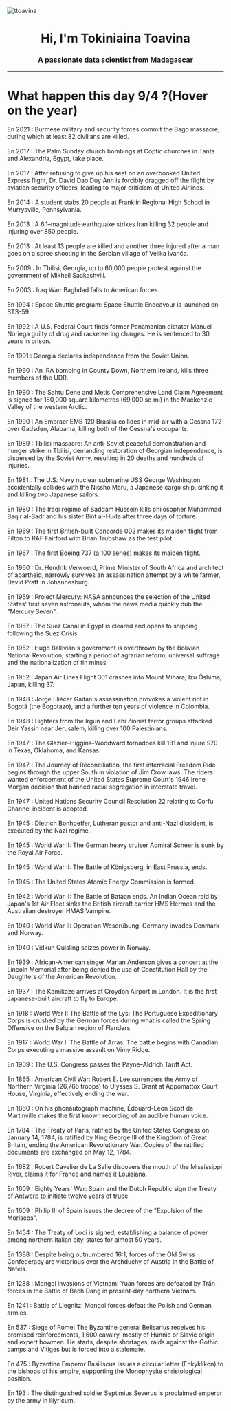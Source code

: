 
<p align="left"> <img src="https://komarev.com/ghpvc/?username=ttoavina&label=Profile%20views&color=0e75b6&style=flat" alt="ttoavina" /> </p>
<h1 align="center">Hi, I'm Tokiniaina Toavina</h1>
<h3 align="center">A passionate data scientist from Madagascar</h3>
    
<hr/>
<h1> What happen this day 9/4 ?(Hover on the year)</h1>

En 2021 : Burmese military and security forces commit the Bago massacre, during which at least 82 civilians are killed.
<br/><br/>
En 2017 : The Palm Sunday church bombings at Coptic churches in Tanta and Alexandria, Egypt, take place.
<br/><br/>
En 2017 : After refusing to give up his seat on an overbooked United Express flight, Dr. David Dao Duy Anh is forcibly dragged off the flight by aviation security officers, leading to major criticism of United Airlines.
<br/><br/>
En 2014 : A student stabs 20 people at Franklin Regional High School in Murrysville, Pennsylvania.
<br/><br/>
En 2013 : A 6.1–magnitude earthquake strikes Iran killing 32 people and injuring over 850 people.
<br/><br/>
En 2013 : At least 13 people are killed and another three injured after a man goes on a spree shooting in the Serbian village of Velika Ivanča.
<br/><br/>
En 2009 : In Tbilisi, Georgia, up to 60,000 people protest against the government of Mikheil Saakashvili.
<br/><br/>
En 2003 : Iraq War: Baghdad falls to American forces.
<br/><br/>
En 1994 : Space Shuttle program: Space Shuttle Endeavour is launched on STS-59.
<br/><br/>
En 1992 : A U.S. Federal Court finds former Panamanian dictator Manuel Noriega guilty of drug and racketeering charges. He is sentenced to 30 years in prison.
<br/><br/>
En 1991 : Georgia declares independence from the Soviet Union.
<br/><br/>
En 1990 : An IRA bombing in County Down, Northern Ireland, kills three members of the UDR.
<br/><br/>
En 1990 : The Sahtu Dene and Metis Comprehensive Land Claim Agreement is signed for 180,000 square kilometres (69,000 sq mi) in the Mackenzie Valley of the western Arctic.
<br/><br/>
En 1990 : An Embraer EMB 120 Brasilia collides in mid-air with a Cessna 172 over Gadsden, Alabama, killing both of the Cessna's occupants.
<br/><br/>
En 1989 : Tbilisi massacre: An anti-Soviet peaceful demonstration and hunger strike in Tbilisi, demanding restoration of Georgian independence, is dispersed by the Soviet Army, resulting in 20 deaths and hundreds of injuries.
<br/><br/>
En 1981 : The U.S. Navy nuclear submarine USS George Washington accidentally collides with the Nissho Maru, a Japanese cargo ship, sinking it and killing two Japanese sailors.
<br/><br/>
En 1980 : The Iraqi regime of Saddam Hussein kills philosopher Muhammad Baqir al-Sadr and his sister Bint al-Huda after three days of torture.
<br/><br/>
En 1969 : The first British-built Concorde 002 makes its maiden flight from Filton to RAF Fairford with Brian Trubshaw as the test pilot.
<br/><br/>
En 1967 : The first Boeing 737 (a 100 series) makes its maiden flight.
<br/><br/>
En 1960 : Dr. Hendrik Verwoerd, Prime Minister of South Africa and architect of apartheid, narrowly survives an assassination attempt by a white farmer, David Pratt in Johannesburg.
<br/><br/>
En 1959 : Project Mercury: NASA announces the selection of the United States' first seven astronauts, whom the news media quickly dub the "Mercury Seven".
<br/><br/>
En 1957 : The Suez Canal in Egypt is cleared and opens to shipping following the Suez Crisis.
<br/><br/>
En 1952 : Hugo Ballivián's government is overthrown by the Bolivian National Revolution, starting a period of agrarian reform, universal suffrage and the nationalization of tin mines
<br/><br/>
En 1952 : Japan Air Lines Flight 301 crashes into Mount Mihara, Izu Ōshima, Japan, killing 37.
<br/><br/>
En 1948 : Jorge Eliécer Gaitán's assassination provokes a violent riot in Bogotá (the Bogotazo), and a further ten years of violence in Colombia.
<br/><br/>
En 1948 : Fighters from the Irgun and Lehi Zionist terror groups attacked Deir Yassin near Jerusalem, killing over 100 Palestinians.
<br/><br/>
En 1947 : The Glazier–Higgins–Woodward tornadoes kill 181 and injure 970 in Texas, Oklahoma, and Kansas.
<br/><br/>
En 1947 : The Journey of Reconciliation, the first interracial Freedom Ride begins through the upper South in violation of Jim Crow laws. The riders wanted enforcement of the United States Supreme Court's 1946 Irene Morgan decision that banned racial segregation in interstate travel.
<br/><br/>
En 1947 : United Nations Security Council Resolution 22 relating to Corfu Channel incident is adopted.
<br/><br/>
En 1945 : Dietrich Bonhoeffer, Lutheran pastor and anti-Nazi dissident, is executed by the Nazi regime.
<br/><br/>
En 1945 : World War II: The German heavy cruiser Admiral Scheer is sunk by the Royal Air Force.
<br/><br/>
En 1945 : World War II: The Battle of Königsberg, in East Prussia, ends.
<br/><br/>
En 1945 : The United States Atomic Energy Commission is formed.
<br/><br/>
En 1942 : World War II: The Battle of Bataan ends. An Indian Ocean raid by Japan's 1st Air Fleet sinks the British aircraft carrier HMS Hermes and the Australian destroyer HMAS Vampire.
<br/><br/>
En 1940 : World War II: Operation Weserübung: Germany invades Denmark and Norway.
<br/><br/>
En 1940 : Vidkun Quisling seizes power in Norway.
<br/><br/>
En 1939 : African-American singer Marian Anderson gives a concert at the Lincoln Memorial after being denied the use of Constitution Hall by the Daughters of the American Revolution.
<br/><br/>
En 1937 : The Kamikaze arrives at Croydon Airport in London. It is the first Japanese-built aircraft to fly to Europe.
<br/><br/>
En 1918 : World War I: The Battle of the Lys: The Portuguese Expeditionary Corps is crushed by the German forces during what is called the Spring Offensive on the Belgian region of Flanders.
<br/><br/>
En 1917 : World War I: The Battle of Arras: The battle begins with Canadian Corps executing a massive assault on Vimy Ridge.
<br/><br/>
En 1909 : The U.S. Congress passes the Payne–Aldrich Tariff Act.
<br/><br/>
En 1865 : American Civil War: Robert E. Lee surrenders the Army of Northern Virginia (26,765 troops) to Ulysses S. Grant at Appomattox Court House, Virginia, effectively ending the war.
<br/><br/>
En 1860 : On his phonautograph machine, Édouard-Léon Scott de Martinville makes the first known recording of an audible human voice.
<br/><br/>
En 1784 : The Treaty of Paris, ratified by the United States Congress on January 14, 1784, is ratified by King George III of the Kingdom of Great Britain, ending the American Revolutionary War. Copies of the ratified documents are exchanged on May 12, 1784.
<br/><br/>
En 1682 : Robert Cavelier de La Salle discovers the mouth of the Mississippi River, claims it for France and names it Louisiana.
<br/><br/>
En 1609 : Eighty Years' War: Spain and the Dutch Republic sign the Treaty of Antwerp to initiate twelve years of truce.
<br/><br/>
En 1609 : Philip III of Spain issues the decree of the "Expulsion of the Moriscos".
<br/><br/>
En 1454 : The Treaty of Lodi is signed, establishing a balance of power among northern Italian city-states for almost 50 years.
<br/><br/>
En 1388 : Despite being outnumbered 16:1, forces of the Old Swiss Confederacy are victorious over the Archduchy of Austria in the Battle of Näfels.
<br/><br/>
En 1288 : Mongol invasions of Vietnam: Yuan forces are defeated by Trần forces in the Battle of Bach Dang in present-day northern Vietnam.
<br/><br/>
En 1241 : Battle of Liegnitz: Mongol forces defeat the Polish and German armies.
<br/><br/>
En 537 : Siege of Rome: The Byzantine general Belisarius receives his promised reinforcements, 1,600 cavalry, mostly of Hunnic or Slavic origin and expert bowmen. He starts, despite shortages, raids against the Gothic camps and Vitiges but is forced into a stalemate.
<br/><br/>
En 475 : Byzantine Emperor Basiliscus issues a circular letter (Enkyklikon) to the bishops of his empire, supporting the Monophysite christological position.
<br/><br/>
En 193 : The distinguished soldier Septimius Severus is proclaimed emperor by the army in Illyricum.
<br/><br/>

